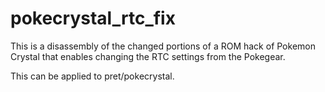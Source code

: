 # pokecrystal_rtc_fix

This is a disassembly of the changed portions of a ROM hack of Pokemon
Crystal that enables changing the RTC settings from the Pokegear.

This can be applied to pret/pokecrystal.

